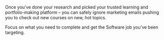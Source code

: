 Once you’ve done your research and picked your trusted learning and portfolio-making platform – you can safely ignore marketing emails pushing you to check out new courses on new, hot topics. 

Focus on what you need to complete and get the Software job you’ve been targeting.